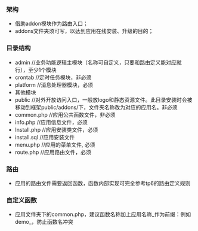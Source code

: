### 架构
* 借助addon模块作为路由入口；
* addons文件夹须可写，以达到应用在线安装、升级的目的；

### 目录结构
* admin       //业务功能逻辑主模块（名称可自定义，只要和路由定义能对应就行），至少1个模块
* crontab     //定时任务模块，非必须
* platform    //消息处理器模块，必须
* 其他模块
* public      //对外开放访问入口，一般放logo和静态资源文件。此目录安装时会被移动到框架public/addons/下，文件夹名称改为对应的应用名。非必须
* common.php  //应用公共函数文件，非必须
* info.php    //应用信息文件，必须
* Install.php  //应用安装类文件，必须
* install.sql  //应用安装文件
* menu.php    //应用的菜单文件, 必须
* route.php  //应用路由文件，必须


### 路由
* 应用的路由文件需要返回函数，函数内部实现可完全参考tp6的路由定义规则

### 自定义函数
* 应用文件夹下的common.php，建议函数名称加上应用名称_作为前缀：例如demo_，防止函数名冲突
